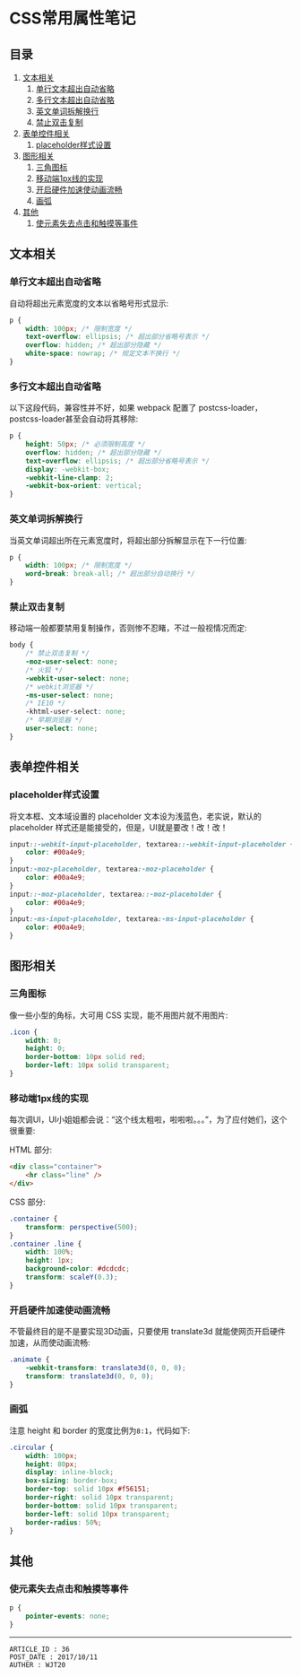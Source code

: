 
# CSS常用属性笔记 #

## 目录 ##

1. [文本相关](#href1)
    1. [单行文本超出自动省略](#href1-1)
    2. [多行文本超出自动省略](#href1-2)
    3. [英文单词拆解换行](#href1-3)
    4. [禁止双击复制](#href1-4)
2. [表单控件相关](#href2)
    1. [placeholder样式设置](#href2-5)
3. [图形相关](#href3)
    1. [三角图标](#href3-6)
    2. [移动端1px线的实现](#href3-7)
    3. [开启硬件加速使动画流畅](#href3-8)
    4. [画弧](#href3-10)
4. [其他](#href4)
    1. [使元素失去点击和触摸等事件](#href4-9)

## <a name="href1">文本相关</a> ##

### <a name="href1-1">单行文本超出自动省略</a> ###

自动将超出元素宽度的文本以省略号形式显示:

```css
p {
    width: 100px; /* 限制宽度 */
    text-overflow: ellipsis; /* 超出部分省略号表示 */
    overflow: hidden; /* 超出部分隐藏 */
    white-space: nowrap; /* 规定文本不换行 */
}
```

### <a name="href1-2">多行文本超出自动省略</a> ###

以下这段代码，兼容性并不好，如果 webpack 配置了 postcss-loader，postcss-loader甚至会自动将其移除:

```css
p {
    height: 50px; /* 必须限制高度 */
    overflow: hidden; /* 超出部分隐藏 */
    text-overflow: ellipsis; /* 超出部分省略号表示 */
    display: -webkit-box;
    -webkit-line-clamp: 2;
    -webkit-box-orient: vertical;
}
```

### <a name="href1-3">英文单词拆解换行</a> ###

当英文单词超出所在元素宽度时，将超出部分拆解显示在下一行位置:

```css
p {
    width: 100px; /* 限制宽度 */
    word-break: break-all; /* 超出部分自动换行 */
}
```

### <a name="href1-4">禁止双击复制</a> ###

移动端一般都要禁用复制操作，否则惨不忍睹，不过一般视情况而定:  

```css
body {
    /* 禁止双击复制 */
    -moz-user-select: none;
    /* 火狐 */
    -webkit-user-select: none;
    /* webkit浏览器 */
    -ms-user-select: none;
    /* IE10 */
    -khtml-user-select: none;
    /* 早期浏览器 */
    user-select: none;
}
```

## <a name="href2">表单控件相关</a> ##

### <a name="href2-5">placeholder样式设置</a> ###

将文本框、文本域设置的 placeholder 文本设为浅蓝色，老实说，默认的 placeholder 样式还是能接受的，但是，UI就是要改！改！改！

```css
input::-webkit-input-placeholder, textarea::-webkit-input-placeholder {
    color: #00a4e9;
}
input:-moz-placeholder, textarea:-moz-placeholder {
    color: #00a4e9;
}
input::-moz-placeholder, textarea::-moz-placeholder {
    color: #00a4e9;
}
input:-ms-input-placeholder, textarea:-ms-input-placeholder {
    color: #00a4e9;
}
```

## <a name="href3">图形相关</a> ##

### <a name="href3-6">三角图标</a> ###

像一些小型的角标，大可用 CSS 实现，能不用图片就不用图片:  

```css
.icon {
    width: 0;
    height: 0;
    border-bottom: 10px solid red;
    border-left: 10px solid transparent;
}
```

### <a name="href3-7">移动端1px线的实现</a> ###

每次调UI，UI小姐姐都会说：“这个线太粗啦，啦啦啦。。。”，为了应付她们，这个很重要:  

HTML 部分:  

```html
<div class="container">
    <hr class="line" />
</div>
```

CSS 部分:  

```css
.container {
    transform: perspective(500);
}
.container .line {
    width: 100%;
    height: 1px;
    background-color: #dcdcdc;
    transform: scaleY(0.3);
}
```

### <a name="href3-8">开启硬件加速使动画流畅</a> ###

不管最终目的是不是要实现3D动画，只要使用 translate3d 就能使网页开启硬件加速，从而使动画流畅:  

```css
.animate {
    -webkit-transform: translate3d(0, 0, 0);
    transform: translate3d(0, 0, 0);
}
```

### <a name="href3-10">画弧</a> ###

注意 height 和 border 的宽度比例为`8:1`，代码如下:

```css
.circular {
    width: 100px;
    height: 80px;
    display: inline-block;
    box-sizing: border-box;
    border-top: solid 10px #f56151;
    border-right: solid 10px transparent;
    border-bottom: solid 10px transparent;
    border-left: solid 10px transparent;
    border-radius: 50%;
}
```

## <a name="href4">其他</a> ##

### <a name="href4-9">使元素失去点击和触摸等事件</a> ###

```css
p {
    pointer-events: none;
}
```

---

```
ARTICLE_ID : 36
POST_DATE : 2017/10/11
AUTHER : WJT20
```
